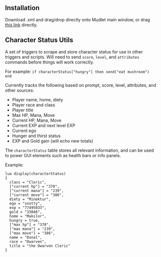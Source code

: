 ## Installation
Download .xml and drag/drop directly onto Mudlet main window, or drag [this link](https://github.com/yetanotherkevin/BlackMUDlet/raw/main/Character%20Status%20Utils/Character%20Status%20Utils.xml) directly.

## Character Status Utils
A set of triggers to scrape and store character status for use in other triggers and scripts. Will need to send `score`, `level`, and `attributes` commands before things will work correctly.

For example: `if characterStatus["hungry"] then send("eat mushroom") end`

Currently tracks the following based on prompt, score, level, attributes, and other sources:
  - Player name, home, diety
  - Player race and class
  - Player title
  - Max HP, Mana, Move
  - Current HP, Mana, Move
  - Current EXP and next level EXP
  - Current ego
  - Hunger and thirst status
  - EXP and Gold gain (will echo new totals)

The `characterStatus` table stores all relevant information, and can be used to power GUI
elements such as health bars or info panels.

Example:
```
lua display(characterStatus)
{
  class = "Cleric",
  ["current hp"] = "378",
  ["current mana"] = "239",
  ["current move"] = "386",
  diety = "Minektur",
  ego = "snotty",
  exp = "77495033",
  gold = "33046",
  home = "Makilor",
  hungry = true,
  ["max hp"] = "378",
  ["max mana"] = "239",
  ["max move"] = "386",
  name = "Donal",
  race = "Dwarven",
  title = "the Dwarven Cleric"
}
```

